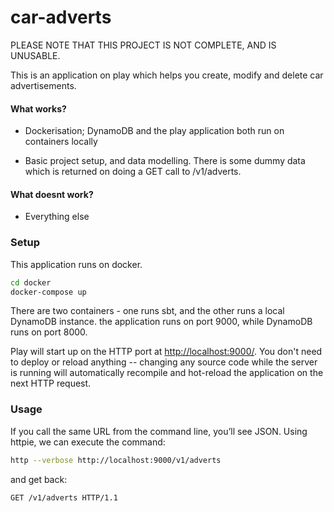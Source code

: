 # car-adverts

PLEASE NOTE THAT THIS PROJECT IS NOT COMPLETE, AND IS UNUSABLE.

This is an application on play which helps you create, modify and delete car advertisements.


#### What works? 

- Dockerisation; DynamoDB and the play application both run on containers locally

- Basic project setup, and data modelling. There is some dummy data which is returned on doing a GET call to /v1/adverts.

#### What doesnt work?

- Everything else

### Setup

This application runs on docker.


```bash
cd docker
docker-compose up
```

There are two containers - one runs sbt, and the other runs a local DynamoDB instance. the application runs on port 9000, while DynamoDB runs on port 8000.

Play will start up on the HTTP port at <http://localhost:9000/>.   You don't need to deploy or reload anything -- changing any source code while the server is running will automatically recompile and hot-reload the application on the next HTTP request. 

### Usage

If you call the same URL from the command line, you’ll see JSON. Using httpie, we can execute the command:

```bash
http --verbose http://localhost:9000/v1/adverts
```

and get back:

```routes
GET /v1/adverts HTTP/1.1
```
